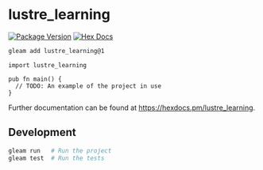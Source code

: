 # lustre_learning

[![Package Version](https://img.shields.io/hexpm/v/lustre_learning)](https://hex.pm/packages/lustre_learning)
[![Hex Docs](https://img.shields.io/badge/hex-docs-ffaff3)](https://hexdocs.pm/lustre_learning/)

```sh
gleam add lustre_learning@1
```
```gleam
import lustre_learning

pub fn main() {
  // TODO: An example of the project in use
}
```

Further documentation can be found at <https://hexdocs.pm/lustre_learning>.

## Development

```sh
gleam run   # Run the project
gleam test  # Run the tests
```
